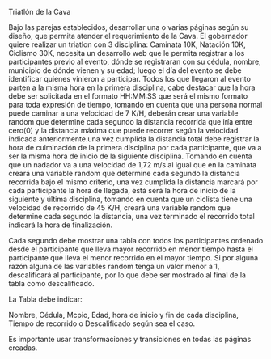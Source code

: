 Triatlón de la Cava

Bajo las parejas establecidos, desarrollar una o varias páginas según su diseño, que permita atender el requerimiento de la Cava. El gobernador quiere realizar un triatlon con 3 disciplina: Caminata 10K, Natación 10K, Ciclismo 30K, necesita un desarrollo web que le permita registrar a los participantes previo al evento, dónde se registraran con su cédula, nombre, municipio de dónde vienen y su edad; luego el día del evento se debe identificar quienes vinieron a participar. Todos los que llegaron al evento parten a la misma hora en la primera disciplina, cabe destacar que la hora debe ser solicitada en el formato HH:MM:SS que será el mismo formato para toda expresión de tiempo, tomando en cuenta que una persona normal puede caminar a una velocidad de 7 K/H, deberán crear una variable random que determine cada segundo la distancia recorrida que iría entre cero(0) y la distancia máxima que puede recorrer según la velocidad indicada anteriormente.una vez cumplida la distancia total debe registrar la hora de culminación de la primera disciplina por cada participante, que va a ser la misma hora de inicio de la siguiente disciplina. Tomando en cuenta que un nadador va a una velocidad de 1,72 m/s al igual que en la caminata creará una variable random que determine cada segundo la distancia recorrida bajo el mismo criterio, una vez cumplida la distancia marcará por cada participante la hora de llegada, está será la hora de inicio de la siguiente y última disciplina, tomando en cuenta que un ciclista tiene una velocidad de recorrido de 45 K/H, creará una variable random que determine cada segundo la distancia, una vez terminado el recorrido total indicará la hora de finalización.

Cada segundo debe mostrar una tabla con todos los participantes ordenado desde el participante que lleva mayor recorrido en menor tiempo hasta el participante que lleva el menor recorrido en el mayor tiempo. Si por alguna razón alguna de las variables random tenga un valor menor a 1, descalificará al participante, por lo que debe ser mostrado al final de la tabla como descalificado.

 La Tabla debe indicar:

Nombre, Cédula, Mcpio, Edad, hora de inicio y fin de cada disciplina, Tiempo de recorrido o Descalificado según sea el caso.

Es importante usar transformaciones y transiciones en todas las páginas  creadas.
